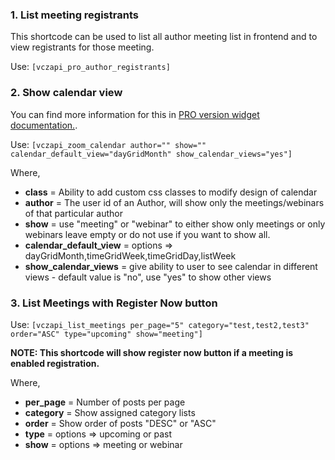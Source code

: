### 1. List meeting registrants

This shortcode can be used to list all author meeting list in frontend and to view registrants for those meeting.

Use: `[vczapi_pro_author_registrants]`

### 2. Show calendar view

You can find more information for this in [PRO version widget documentation.](/vczapi-pro/#calendar-widget).

Use: `[vczapi_zoom_calendar author="" show="" calendar_default_view="dayGridMonth" show_calendar_views="yes"]`

Where,

* **class** = Ability to add custom css classes to modify design of calendar
* **author** = The user id of an Author, will show only the meetings/webinars of that particular author
* **show** = use "meeting" or "webinar" to either show only meetings or only webinars leave empty or do not use if you want to show all.
* **calendar_default_view** = options => dayGridMonth,timeGridWeek,timeGridDay,listWeek
* **show_calendar_views** = give ability to user to see calendar in different views - default value is "no", use "yes" to show other views

### 3. List Meetings with Register Now button

Use: `[vczapi_list_meetings per_page="5" category="test,test2,test3" order="ASC" type="upcoming" show="meeting"]`

**NOTE: This shortcode will show register now button if a meeting is enabled registration.**

Where,

* **per_page** = Number of posts per page
* **category** = Show assigned category lists
* **order** = Show order of posts "DESC" or "ASC"
* **type** = options => upcoming or past
* **show** = options => meeting or webinar